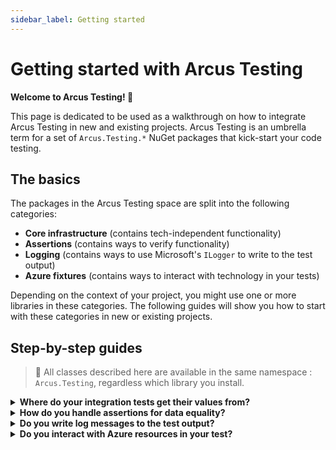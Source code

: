 ```yaml
---
sidebar_label: Getting started
---
```


# Getting started with Arcus Testing
**Welcome to Arcus Testing! 🎉**

This page is dedicated to be used as a walkthrough on how to integrate Arcus Testing in new and existing projects.
Arcus Testing is an umbrella term for a set of `Arcus.Testing.*` NuGet packages that kick-start your code testing. 

## The basics
The packages in the Arcus Testing space are split into the following categories:
- **Core infrastructure** (contains tech-independent functionality)
- **Assertions** (contains ways to verify functionality)
- **Logging** (contains ways to use Microsoft's `ILogger` to write to the test output)
- **Azure fixtures** (contains ways to interact with technology in your tests)

Depending on the context of your project, you might use one or more libraries in these categories.
The following guides will show you how to start with these categories in new or existing projects.

## Step-by-step guides
> 🎉 All classes described here are available in the same namespace : `Arcus.Testing`, regardless which library you install.


<details>
  <summary><strong>Where do your integration tests get their values from?</strong></summary>

  Usually, integration tests projects need to have configuration values: HTTP endpoints of deployed applications, access keys to authenticate to a deployed service... In your project, these values might come in from environment variables, `appsettings.json` files, or other places.

  ⚡ Arcus Testing provides a `TestConfig` class that implements Microsoft's `IConfiguration`. This class already has the `appsettings.json` and optional (local) `appsetting.local.json` files embedded upon creation. Meaning that you don't have to re-create this in each test project.

  1. Install the `Arcus.Testing.Core` NuGet package;
  2. Locate the place where your tests retrieve their values;
  3. Use the `var config = TestConfig.Create()` to create a default instance;
  4. Use the common `config["Your:Config:Key"]` syntax to retrieve your value.
  
  > 🔗 See [the dedicated feature documentation](./03-Features/01-core.md) for more information on this `Arcus.Testing.Core` package and what other common test operations you repeatably use, like polling, reading local files, etc.

</details>

<details>
  <summary><strong>How do you handle assertions for data equality?</strong></summary>
  
  Integration tests usually use content types like XML, JSON or CSV to pass data between systems. When asserting on whether the system used or transformed the data correctly, you have to do an 'equal' check on that data. The problem arises when elements are in a different order, have different casing or contain values that you don't care about, but are there anyway.

  ⚡ Arcus Testing provides several `Assert[Xml/Json/Csv].Equal` classes to make this equalization check easier for you. Fully customizable with options to ignore elements, node order, and each time with a clear assertion failure message (including line number and element names) on what part is considered 'not equal'.

  1. Install the `Arcus.Testing.Assert` NuGet package;
  2. Locate the places where you do an equalization check;
  3. Load both the expected and actual contents as `string` (or `JsonNode`, `XmlDocument`...);
  4. Use the `Assert[Xml/Json/Csv].Equal` method to check for equality.

  > 🔗 See [the dedicated feature documentation](./03-Features/02-assertion.mdx) for more information on this `Arcus.Testing.Assert` package and what other equalization and failure reporting options you can use.
</details>


<details>
  <summary><strong>Do you write log messages to the test output?</strong></summary>
  
  The test output is usually the first place you look when a test fails. Either the testing framework has written the exception message to the output, and assertion method has collected some failure message, or you have written some necessary context to understand (without debugging) why a test failed.

  Testing frameworks all have their different ways of writing log messages to the test output, which means that each piece of test code that interacts with these test framework-specifics, is more tightly coupled to that framework.

  ⚡ Arcus Testing provides a way to use Microsoft's `ILogger` infrastructure in your tests instead of relying on test framework specifics. This way, you are free to write framework-independent test infrastructure.
It also helps with passing arguments to implementation code that relies on `ILogger`.

  1. Install the `Arcus.Testing.Logging.[Xunit/NUnit/MSTest]` package, according to your test framework;
  2. Locate the places where you pass an `ILogger` or use the test framework-dependent logger.
  3. Create an `new Xunit/NUnit/MSTestTestLogger(...)` instance that takes in the framework dependent logger.
  4. Now, use the `ILogger`-implemented test logger instead.

  > 🔗 See [the dedicated feature documentation](./03-Features/03-logging.mdx) for more information on these `Arcus.Testing.Logging.[Xunit/NUnit/MSTest]` packages.
</details>

<details>
  <summary><strong>Do you interact with Azure resources in your test?</strong></summary>
  
  Integration-like tests (meaning: tests that interact with resources outside the code environment), often need additional test infrastructure to interact with those resources in a test-friendly way. If a resource stores a state, you might want to clear that state at the end of the test, for example.

  ⚡ Arcus Testing provides several Azure technology-specific packages that helps with this interaction. If your system is interacting with Azure Blob storage, you can use the `TemporaryBlobContainer` in the `Arcus.Testing.Storage.Blob` package, which clears up any lingering state before/after the actual test.

  In the same fashion, Arcus Testing has packages for all sorts of Azure technologies, each time with the test-usability in mind.

  > 🔗 See the following dedicated feature documentation pages for more information on interacting with your technology in your test:
  > * [Storage Account](./03-Features/04-Azure/04-Storage/01-storage-account.mdx)
  > * [Data Factory](./03-Features/04-Azure/06-Integration/01-data-factory.mdx)
  > * See the sidebar for more technologies.
</details>
